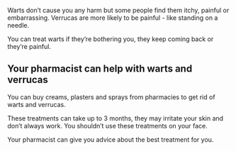 Warts don’t cause you any harm but some people find them itchy, painful or embarrassing.
Verrucas are more likely to be painful - like standing on a needle.

You can treat warts if they’re bothering you, they keep coming back or they’re painful.


## Your pharmacist can help with warts and verrucas

You can buy creams, plasters and sprays from pharmacies to get rid of warts and verrucas.

These treatments can take up to 3 months, they may irritate your skin and don’t always work.
You shouldn’t use these treatments on your face.

Your pharmacist can give you advice about the best treatment for you.
